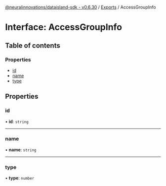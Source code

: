 [@neuralinnovations/dataisland-sdk - v0.6.30](../../README.md) / [Exports](../modules.md) / AccessGroupInfo

# Interface: AccessGroupInfo

## Table of contents

### Properties

- [id](AccessGroupInfo.md#id)
- [name](AccessGroupInfo.md#name)
- [type](AccessGroupInfo.md#type)

## Properties

### id

• **id**: `string`

___

### name

• **name**: `string`

___

### type

• **type**: `number`
